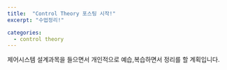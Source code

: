 ```yaml
---
title:  "Control Theory 포스팅 시작!"
excerpt: "수업정리!"

categories:
  - control theory
---
```


제어시스템 설계과목을 들으면서 개인적으로 예습,복습하면서 정리를 할 계획입니다.